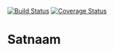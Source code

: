 [![Build Status](https://travis-ci.org/wikidotz/satnaam.svg)](https://travis-ci.org/wikidotz/satnaam)
[![Coverage Status](https://coveralls.io/repos/wikidotz/satnaam/badge.svg?branch=master&service=github)](https://coveralls.io/github/wikidotz/satnaam?branch=master)
# Satnaam
